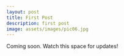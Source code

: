 ```yaml
---
layout: post
title: First Post
description: first post
image: assets/images/pic06.jpg
---
```


Coming soon. Watch this space for updates!
